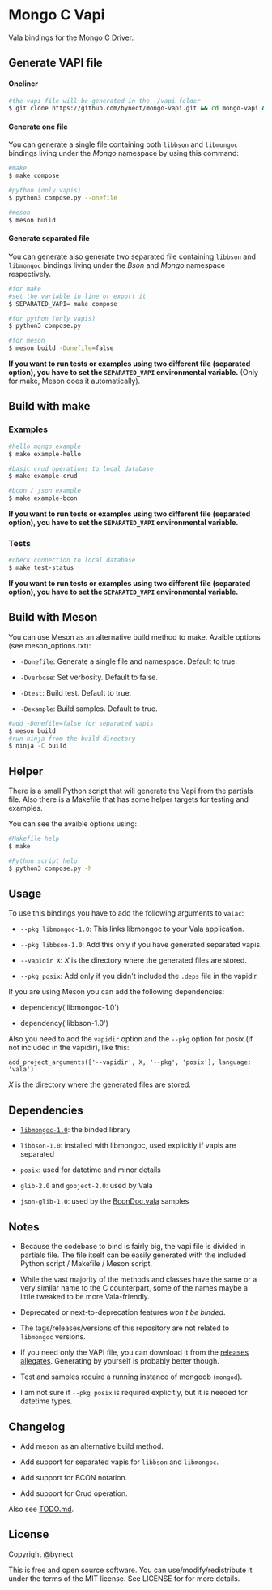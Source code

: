# Mongo C Vapi

Vala bindings for the [Mongo C Driver](https://github.com/mongodb/mongo-c-driver "mongo-c-driver").

## Generate VAPI file
#### Oneliner

```sh
#the vapi file will be generated in the ./vapi folder
$ git clone https://github.com/bynect/mongo-vapi.git && cd mongo-vapi && make compose
```

#### Generate one file
You can generate a single file containing both `libbson` and `libmongoc` bindings living under the _Mongo_ namespace by using this command:

```sh
#make
$ make compose

#python (only vapis)
$ python3 compose.py --onefile

#meson
$ meson build
```

#### Generate separated file
You can generate also generate two separated file containing `libbson` and `libmongoc` bindings living under the _Bson_ and _Mongo_ namespace respectively.

```sh
#for make
#set the variable in line or export it
$ SEPARATED_VAPI= make compose

#for python (only vapis)
$ python3 compose.py

#for meson
$ meson build -Donefile=false
```

__If you want to run tests or examples using two different file (separated option), you have to set the `SEPARATED_VAPI` environmental variable.__ (Only for make, Meson does it automatically).


## Build with make
### Examples

```sh
#hello mongo example
$ make example-hello

#basic crud operations to local database
$ make example-crud

#bcon / json example
$ make example-bcon
```

__If you want to run tests or examples using two different file (separated option), you have to set the `SEPARATED_VAPI` environmental variable.__


### Tests

```sh
#check connection to local database
$ make test-status
```

__If you want to run tests or examples using two different file (separated option), you have to set the `SEPARATED_VAPI` environmental variable.__


## Build with Meson

You can use Meson as an alternative build method to make.
Avaible options (see meson_options.txt):

* `-Donefile`: Generate a single file and namespace. Default to true.

* `-Dverbose`: Set verbosity. Default to false.

* `-Dtest`: Build test. Default to true.

* `-Dexample`: Build samples. Default to true.

```sh
#add -Donefile=false for separated vapis
$ meson build
#run ninja from the build directory
$ ninja -C build
```


## Helper

There is a small Python script that will generate the Vapi from the partials file.
Also there is a Makefile that has some helper targets for testing and examples.

You can see the avaible options using:

```sh
#Makefile help
$ make

#Python script help
$ python3 compose.py -h
```


## Usage

To use this bindings you have to add the following arguments to `valac`:

* `--pkg libmongoc-1.0`: This links libmongoc to your Vala application.

* `--pkg libbson-1.0`: Add this only if you have generated separated vapis.

* `--vapidir X`: _X_ is the directory where the generated files are stored.

* `--pkg posix`: Add only if you didn't included the `.deps` file in the vapidir.


If you are using Meson you can add the following dependencies:

* dependency('libmongoc-1.0')

* dependency('libbson-1.0')

Also you need to add the `vapidir` option and the `--pkg` option for posix (if not included in the vapidir), like this:

```meson
add_project_arguments(['--vapidir', X, '--pkg', 'posix'], language: 'vala')
```

_X_ is the directory where the generated files are stored.


## Dependencies

* [`libmongoc-1.0`](http://mongoc.org/libmongoc/current/installing.html): the binded library

* `libbson-1.0`: installed with libmongoc, used explicitly if vapis are separated

* `posix`: used for datetime and minor details

* `glib-2.0` and `gobject-2.0`: used by Vala

* `json-glib-1.0`: used by the [BconDoc.vala](samples/BconDoc.vala) samples


## Notes

* Because the codebase to bind is fairly big, the vapi file is divided in partials file. The file itself can be easily generated with the included Python script / Makefile / Meson script.

* While the vast majority of the methods and classes have the same or a very similar name to the C counterpart, some of the names maybe a little tweaked to be more Vala-friendly.

* Deprecated or next-to-deprecation features _won't be binded_.

* The tags/releases/versions of this repository are not related to `libmongoc` versions.

* If you need only the VAPI file, you can download it from the [releases allegates](https://github.com/bynect/mongo-vapi/releases). Generating by yourself is probably better though.

* Test and samples require a running instance of mongodb (`mongod`).

* I am not sure if `--pkg posix` is required explicitly, but it is needed for datetime types.


## Changelog

* Add meson as an alternative build method.

* Add support for separated vapis for `libbson` and `libmongoc`.

* Add support for BCON notation.

* Add support for Crud operation.

Also see [TODO.md](./TODO.md).


## License

Copyright @bynect

This is free and open source software.
You can use/modify/redistribute it under the terms of the MIT license.
See LICENSE for for more details.

